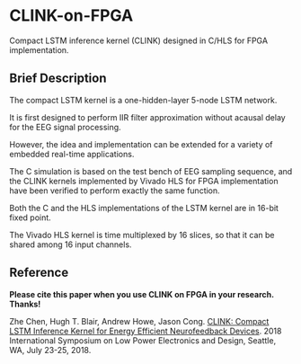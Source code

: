 # CLINK-on-FPGA
Compact LSTM inference kernel (CLINK) designed in C/HLS for FPGA implementation.

## Brief Description

The compact LSTM kernel is a one-hidden-layer 5-node LSTM network.

It is first designed to perform IIR filter approximation without acausal delay for the EEG signal processing.

However, the idea and implementation can be extended for a variety of embedded real-time applications.

The C simulation is based on the test bench of EEG sampling sequence, and the CLINK kernels implemented by Vivado HLS for FPGA implementation have been verified to perform exactly the same function.

Both the C and the HLS implementations of the LSTM kernel are in 16-bit fixed point.

The Vivado HLS kernel is time multiplexed by 16 slices, so that it can be shared among 16 input channels.

## Reference
**Please cite this paper when you use CLINK on FPGA in your research. Thanks!**

Zhe Chen, Hugh T. Blair, Andrew Howe, Jason Cong. [CLINK: Compact LSTM Inference Kernel for Energy Efficient Neurofeedback Devices](https://vast.cs.ucla.edu/sites/default/files/publications/CLINK_ISLPED%202018%20publication.pdf). 2018 International Symposium on Low Power Electronics and Design, Seattle, WA, July 23-25, 2018.
